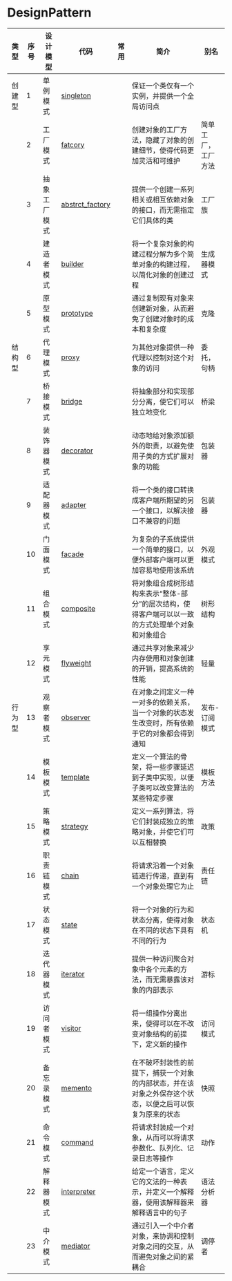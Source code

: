 # DesignPattern

|  类型  | 序号 | 设计模型     | 代码                                   | 常用 | 简介                                                                                                     | 别名               |
| :----: | ---- | ------------ | -------------------------------------- | ---- | -------------------------------------------------------------------------------------------------------- | ------------------ |
| 创建型 | 1    | 单例模式     | [singleton](./singleton/)              |      | 保证一个类仅有一个实例，并提供一个全局访问点                                                             |                    |
|        | 2    | 工厂模式     | [fatcory](./factory/)                  |      | 创建对象的工厂方法，隐藏了对象的创建细节，使得代码更加灵活和可维护                                       | 简单工厂，工厂方法 |
|        | 3    | 抽象工厂模式 | [abstrct_factory](./abstract_factory/) |      | 提供一个创建一系列相关或相互依赖对象的接口，而无需指定它们具体的类                                       | 工厂族             |
|        | 4    | 建造者模式   | [builder](./builder/)                  |      | 将一个复杂对象的构建过程分解为多个简单对象的构建过程，以简化对象的创建过程                               | 生成器模式         |
|        | 5    | 原型模式     | [prototype](./prototype/)              |      | 通过复制现有对象来创建新对象，从而避免了创建对象时的成本和复杂度                                         | 克隆               |
| 结构型 | 6    | 代理模式     | [proxy](./proxy/)                      |      | 为其他对象提供一种代理以控制对这个对象的访问                                                             | 委托，句柄         |
|        | 7    | 桥接模式     | [bridge](./bridge/)                    |      | 将抽象部分和实现部分分离，使它们可以独立地变化                                                           | 桥梁               |
|        | 8    | 装饰器模式   | [decorator](./decorator/)              |      | 动态地给对象添加额外的职责，以避免使用子类的方式扩展对象的功能                                           | 包装器             |
|        | 9    | 适配器模式   | [adapter](./adapter/)                  |      | 将一个类的接口转换成客户端所期望的另一个接口，以解决接口不兼容的问题                                     | 包装器             |
|        | 10   | 门面模式     | [facade](./facade/)                    |      | 为复杂的子系统提供一个简单的接口，以便外部客户端可以更加容易地使用该系统                                 | 外观模式           |
|        | 11   | 组合模式     | [composite](./composite/)              |      | 将对象组合成树形结构来表示“整体-部分”的层次结构，使得客户端可以以一致的方式处理单个对象和对象组合        | 树形结构           |
|        | 12   | 享元模式     | [flyweight](./flyweight/)              |      | 通过共享对象来减少内存使用和对象创建的开销，提高系统的性能                                               | 轻量               |
| 行为型 | 13   | 观察者模式   | [observer](./observer/)                |      | 在对象之间定义一种一对多的依赖关系，当一个对象的状态发生改变时，所有依赖于它的对象都会得到通知           | 发布-订阅模式      |
|        | 14   | 模板模式     | [template](./template/)                |      | 定义一个算法的骨架，将一些步骤延迟到子类中实现，以便子类可以改变算法的某些特定步骤                       | 模板方法           |
|        | 15   | 策略模式     | [strategy](./strategy/)                |      | 定义一系列算法，将它们封装成独立的策略对象，并使它们可以互相替换                                         | 政策               |
|        | 16   | 职责链模式   | [chain](./chain/)                      |      | 将请求沿着一个对象链进行传递，直到有一个对象处理它为止                                                   | 责任链             |
|        | 17   | 状态模式     | [state](./state/)                      |      | 将一个对象的行为和状态分离，使得对象在不同的状态下具有不同的行为                                         | 状态机             |
|        | 18   | 迭代器模式   | [iterator](./iterator/)                |      | 提供一种访问聚合对象中各个元素的方法，而无需暴露该对象的内部表示                                         | 游标               |
|        | 19   | 访问者模式   | [visitor](./visitor/)                  |      | 将一组操作分离出来，使得可以在不改变对象结构的前提下，定义新的操作                                       | 访问模式           |
|        | 20   | 备忘录模式   | [memento](./memento/)                  |      | 在不破坏封装性的前提下，捕获一个对象的内部状态，并在该对象之外保存这个状态，以便之后可以恢复为原来的状态 | 快照               |
|        | 21   | 命令模式     | [command](./command/)                  |      | 将请求封装成一个对象，从而可以将请求参数化、队列化、记录日志等操作                                       | 动作               |
|        | 22   | 解释器模式   | [interpreter](./interpreter/)          |      | 给定一个语言，定义它的文法的一种表示，并定义一个解释器，使用该解释器来解释语言中的句子                   | 语法分析器         |
|        | 23   | 中介模式     | [mediator](./mediator/)                |      | 通过引入一个中介者对象，来协调和控制对象之间的交互，从而避免对象之间的紧耦合                             | 调停者             |
